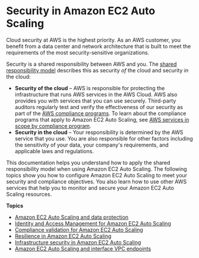 # Security in Amazon EC2 Auto Scaling<a name="security"></a>

Cloud security at AWS is the highest priority\. As an AWS customer, you benefit from a data center and network architecture that is built to meet the requirements of the most security\-sensitive organizations\.

Security is a shared responsibility between AWS and you\. The [shared responsibility model](http://aws.amazon.com/compliance/shared-responsibility-model/) describes this as security *of* the cloud and security *in* the cloud:
+ **Security of the cloud** – AWS is responsible for protecting the infrastructure that runs AWS services in the AWS Cloud\. AWS also provides you with services that you can use securely\. Third\-party auditors regularly test and verify the effectiveness of our security as part of the [AWS compliance programs](http://aws.amazon.com/compliance/programs/)\. To learn about the compliance programs that apply to Amazon EC2 Auto Scaling, see [AWS services in scope by compliance program](http://aws.amazon.com/compliance/services-in-scope/)\.
+ **Security in the cloud** – Your responsibility is determined by the AWS service that you use\. You are also responsible for other factors including the sensitivity of your data, your company's requirements, and applicable laws and regulations\. 

This documentation helps you understand how to apply the shared responsibility model when using Amazon EC2 Auto Scaling\. The following topics show you how to configure Amazon EC2 Auto Scaling to meet your security and compliance objectives\. You also learn how to use other AWS services that help you to monitor and secure your Amazon EC2 Auto Scaling resources\. 

**Topics**
+ [Amazon EC2 Auto Scaling and data protection](ec2-auto-scaling-data-protection.md)
+ [Identity and Access Management for Amazon EC2 Auto Scaling](security-iam.md)
+ [Compliance validation for Amazon EC2 Auto Scaling](ec2-auto-scaling-compliance.md)
+ [Resilience in Amazon EC2 Auto Scaling](disaster-recovery-resiliency.md)
+ [Infrastructure security in Amazon EC2 Auto Scaling](infrastructure-security.md)
+ [Amazon EC2 Auto Scaling and interface VPC endpoints](ec2-auto-scaling-vpc-endpoints.md)
